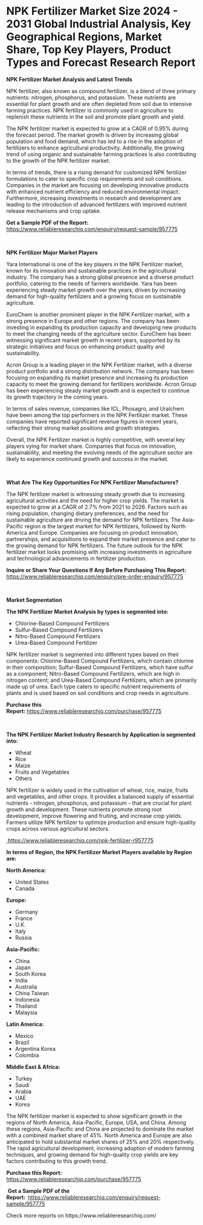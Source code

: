 <p><h1>NPK Fertilizer Market Size 2024 - 2031 Global Industrial Analysis, Key Geographical Regions, Market Share, Top Key Players, Product Types and Forecast Research Report</h1></p><p><strong>NPK Fertilizer Market Analysis and Latest Trends</strong></p>
<p><p>NPK fertilizer, also known as compound fertilizer, is a blend of three primary nutrients: nitrogen, phosphorus, and potassium. These nutrients are essential for plant growth and are often depleted from soil due to intensive farming practices. NPK fertilizer is commonly used in agriculture to replenish these nutrients in the soil and promote plant growth and yield.</p><p>The NPK fertilizer market is expected to grow at a CAGR of 0.95% during the forecast period. The market growth is driven by increasing global population and food demand, which has led to a rise in the adoption of fertilizers to enhance agricultural productivity. Additionally, the growing trend of using organic and sustainable farming practices is also contributing to the growth of the NPK fertilizer market.</p><p>In terms of trends, there is a rising demand for customized NPK fertilizer formulations to cater to specific crop requirements and soil conditions. Companies in the market are focusing on developing innovative products with enhanced nutrient efficiency and reduced environmental impact. Furthermore, increasing investments in research and development are leading to the introduction of advanced fertilizers with improved nutrient release mechanisms and crop uptake.</p></p>
<p><strong>Get a Sample PDF of the Report:&nbsp;</strong> <a href="https://www.reliableresearchiq.com/enquiry/request-sample/957775">https://www.reliableresearchiq.com/enquiry/request-sample/957775</a></p>
<p>&nbsp;</p>
<p><strong>NPK Fertilizer Major Market Players</strong></p>
<p><p>Yara International is one of the key players in the NPK Fertilizer market, known for its innovation and sustainable practices in the agricultural industry. The company has a strong global presence and a diverse product portfolio, catering to the needs of farmers worldwide. Yara has been experiencing steady market growth over the years, driven by increasing demand for high-quality fertilizers and a growing focus on sustainable agriculture.</p><p>EuroChem is another prominent player in the NPK Fertilizer market, with a strong presence in Europe and other regions. The company has been investing in expanding its production capacity and developing new products to meet the changing needs of the agriculture sector. EuroChem has been witnessing significant market growth in recent years, supported by its strategic initiatives and focus on enhancing product quality and sustainability.</p><p>Acron Group is a leading player in the NPK Fertilizer market, with a diverse product portfolio and a strong distribution network. The company has been focusing on expanding its market presence and increasing its production capacity to meet the growing demand for fertilizers worldwide. Acron Group has been experiencing steady market growth and is expected to continue its growth trajectory in the coming years.</p><p>In terms of sales revenue, companies like ICL, Phosagro, and Uralchem have been among the top performers in the NPK Fertilizer market. These companies have reported significant revenue figures in recent years, reflecting their strong market positions and growth strategies.</p><p>Overall, the NPK Fertilizer market is highly competitive, with several key players vying for market share. Companies that focus on innovation, sustainability, and meeting the evolving needs of the agriculture sector are likely to experience continued growth and success in the market.</p></p>
<p>&nbsp;</p>
<p><strong>What Are The Key Opportunities For NPK Fertilizer Manufacturers?</strong></p>
<p><p>The NPK fertilizer market is witnessing steady growth due to increasing agricultural activities and the need for higher crop yields. The market is expected to grow at a CAGR of 2.7% from 2021 to 2026. Factors such as rising population, changing dietary preferences, and the need for sustainable agriculture are driving the demand for NPK fertilizers. The Asia-Pacific region is the largest market for NPK fertilizers, followed by North America and Europe. Companies are focusing on product innovation, partnerships, and acquisitions to expand their market presence and cater to the growing demand for NPK fertilizers. The future outlook for the NPK fertilizer market looks promising with increasing investments in agriculture and technological advancements in fertilizer production.</p></p>
<p><strong>Inquire or Share Your Questions If Any Before Purchasing This Report:</strong> <a href="https://www.reliableresearchiq.com/enquiry/pre-order-enquiry/957775">https://www.reliableresearchiq.com/enquiry/pre-order-enquiry/957775</a></p>
<p>&nbsp;</p>
<p><strong>Market Segmentation</strong></p>
<p><strong>The NPK Fertilizer Market Analysis by types is segmented into:</strong></p>
<p><ul><li>Chlorine-Based Compound Fertilizers</li><li>Sulfur-Based Compound Fertilizers</li><li>Nitro-Based Compound Fertilizers</li><li>Urea-Based Compound Fertilizer</li></ul></p>
<p><p>NPK fertilizer market is segmented into different types based on their components: Chlorine-Based Compound Fertilizers, which contain chlorine in their composition; Sulfur-Based Compound Fertilizers, which have sulfur as a component; Nitro-Based Compound Fertilizers, which are high in nitrogen content; and Urea-Based Compound Fertilizers, which are primarily made up of urea. Each type caters to specific nutrient requirements of plants and is used based on soil conditions and crop needs in agriculture.</p></p>
<p><strong>Purchase this Report:&nbsp;</strong><a href="https://www.reliableresearchiq.com/purchase/957775">https://www.reliableresearchiq.com/purchase/957775</a></p>
<p>&nbsp;</p>
<p><strong>The NPK Fertilizer Market Industry Research by Application is segmented into:</strong></p>
<p><ul><li>Wheat</li><li>Rice</li><li>Maize</li><li>Fruits and Vegetables</li><li>Others</li></ul></p>
<p><p>NPK fertilizer is widely used in the cultivation of wheat, rice, maize, fruits and vegetables, and other crops. It provides a balanced supply of essential nutrients - nitrogen, phosphorus, and potassium - that are crucial for plant growth and development. These nutrients promote strong root development, improve flowering and fruiting, and increase crop yields. Farmers utilize NPK fertilizer to optimize production and ensure high-quality crops across various agricultural sectors.</p></p>
<p><a href="https://www.reliableresearchiq.com/npk-fertilizer-r957775">&nbsp;https://www.reliableresearchiq.com/npk-fertilizer-r957775</a></p>
<p><strong>In terms of Region, the NPK Fertilizer Market Players available by Region are:</strong></p>
<p>
    <p> <strong> North America: </strong>
        <ul>
            <li>United States</li>
            <li>Canada</li>
        </ul>
        </p> 
    <p> <strong> Europe: </strong>
        <ul>
            <li>Germany</li>
            <li>France</li>
            <li>U.K.</li>
            <li>Italy</li>
            <li>Russia</li>
        </ul>
        </p> 
    <p> <strong> Asia-Pacific: </strong>
        <ul>
            <li>China</li>
            <li>Japan</li>
            <li>South Korea</li>
            <li>India</li>
            <li>Australia</li>
            <li>China Taiwan</li>
            <li>Indonesia</li>
            <li>Thailand</li>
            <li>Malaysia</li>
        </ul>
        </p> 
    <p> <strong> Latin America: </strong>
        <ul>
            <li>Mexico</li>
            <li>Brazil</li>
            <li>Argentina Korea</li>
            <li>Colombia</li>
        </ul>
        </p> 
    <p> <strong> Middle East & Africa: </strong>
        <ul>
            <li>Turkey</li>
            <li>Saudi</li>
            <li>Arabia</li>
            <li>UAE</li>
            <li>Korea</li>
        </ul>
    </p>
    </p>
<p><p>The NPK fertilizer market is expected to show significant growth in the regions of North America, Asia-Pacific, Europe, USA, and China. Among these regions, Asia-Pacific and China are projected to dominate the market with a combined market share of 45%. North America and Europe are also anticipated to hold substantial market shares of 25% and 20% respectively. The rapid agricultural development, increasing adoption of modern farming techniques, and growing demand for high-quality crop yields are key factors contributing to this growth trend.</p></p>
<p><strong>Purchase this Report: </strong><a href="https://www.reliableresearchiq.com/purchase/957775">https://www.reliableresearchiq.com/purchase/957775</a></p>
<p>&nbsp;<strong>Get a Sample PDF of the Report:&nbsp;&nbsp;</strong><a href="https://www.reliableresearchiq.com/enquiry/request-sample/957775">https://www.reliableresearchiq.com/enquiry/request-sample/957775</a></p>
<p><strong></strong></p>
<p>Check more reports on https://www.reliableresearchiq.com/</p>